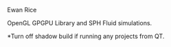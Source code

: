 Ewan Rice

OpenGL GPGPU Library and SPH Fluid simulations.

*Turn off shadow build if running any projects from QT.
